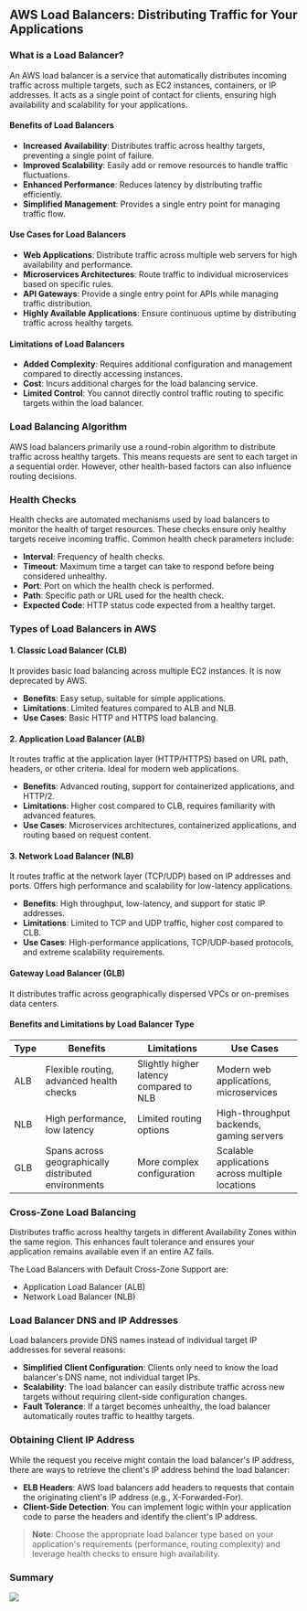 ## AWS Load Balancers: Distributing Traffic for Your Applications

### What is a Load Balancer?
An AWS load balancer is a service that automatically distributes incoming traffic across multiple targets, such as EC2 instances, containers, or IP addresses. It acts as a single point of contact for clients, ensuring high availability and scalability for your applications.

#### Benefits of Load Balancers
* **Increased Availability**: Distributes traffic across healthy targets, preventing a single point of failure.
* **Improved Scalability**: Easily add or remove resources to handle traffic fluctuations.
* **Enhanced Performance**: Reduces latency by distributing traffic efficiently.
* **Simplified Management**: Provides a single entry point for managing traffic flow.

#### Use Cases for Load Balancers
* **Web Applications**: Distribute traffic across multiple web servers for high availability and performance.
* **Microservices Architectures**: Route traffic to individual microservices based on specific rules.
* **API Gateways**: Provide a single entry point for APIs while managing traffic distribution.
* **Highly Available Applications**: Ensure continuous uptime by distributing traffic across healthy targets.

#### Limitations of Load Balancers
* **Added Complexity**: Requires additional configuration and management compared to directly accessing instances.
* **Cost**: Incurs additional charges for the load balancing service.
* **Limited Control**: You cannot directly control traffic routing to specific targets within the load balancer.

### Load Balancing Algorithm
AWS load balancers primarily use a round-robin algorithm to distribute traffic across healthy targets. This means requests are sent to each target in a sequential order. However, other health-based factors can also influence routing decisions.

### Health Checks
Health checks are automated mechanisms used by load balancers to monitor the health of target resources. These checks ensure only healthy targets receive incoming traffic. Common health check parameters include:

* **Interval**: Frequency of health checks.
* **Timeout**: Maximum time a target can take to respond before being considered unhealthy.
* **Port**: Port on which the health check is performed.
* **Path**: Specific path or URL used for the health check.
* **Expected Code**: HTTP status code expected from a healthy target.

### Types of Load Balancers in AWS
#### 1. Classic Load Balancer (CLB)
It provides basic load balancing across multiple EC2 instances. It is now deprecated by AWS.
* **Benefits**: Easy setup, suitable for simple applications.
* **Limitations**: Limited features compared to ALB and NLB.
* **Use Cases**: Basic HTTP and HTTPS load balancing.

#### 2. Application Load Balancer (ALB)
It routes traffic at the application layer (HTTP/HTTPS) based on URL path, headers, or other criteria. Ideal for modern web applications.
* **Benefits**: Advanced routing, support for containerized applications, and HTTP/2.
* **Limitations**: Higher cost compared to CLB, requires familiarity with advanced features.
* **Use Cases**: Microservices architectures, containerized applications, and routing based on request content.

#### 3. Network Load Balancer (NLB)
It routes traffic at the network layer (TCP/UDP) based on IP addresses and ports. Offers high performance and scalability for low-latency applications.

* **Benefits**: High throughput, low-latency, and support for static IP addresses.
* **Limitations**: Limited to TCP and UDP traffic, higher cost compared to CLB.
* **Use Cases**: High-performance applications, TCP/UDP-based protocols, and extreme scalability requirements.

#### Gateway Load Balancer (GLB)
It distributes traffic across geographically dispersed VPCs or on-premises data centers.

#### Benefits and Limitations by Load Balancer Type

| Type | Benefits | Limitations | Use Cases |
|---|---|---|---|
| ALB | Flexible routing, advanced health checks | Slightly higher latency compared to NLB | Modern web applications, microservices |
| NLB | High performance, low latency | Limited routing options | High-throughput backends, gaming servers |
| GLB | Spans across geographically distributed environments | More complex configuration | Scalable applications across multiple locations |

### Cross-Zone Load Balancing
Distributes traffic across healthy targets in different Availability Zones within the same region. This enhances fault tolerance and ensures your application remains available even if an entire AZ fails.

The Load Balancers with Default Cross-Zone Support are:
* Application Load Balancer (ALB)
* Network Load Balancer (NLB)

### Load Balancer DNS and IP Addresses
Load balancers provide DNS names instead of individual target IP addresses for several reasons:

* **Simplified Client Configuration**: Clients only need to know the load balancer's DNS name, not individual target IPs.
* **Scalability**: The load balancer can easily distribute traffic across new targets without requiring client-side configuration changes.
* **Fault Tolerance**: If a target becomes unhealthy, the load balancer automatically routes traffic to healthy targets.

### Obtaining Client IP Address
While the request you receive might contain the load balancer's IP address, there are ways to retrieve the client's IP address behind the load balancer:

* **ELB Headers**: AWS load balancers add headers to requests that contain the originating client's IP address (e.g., X-Forwarded-For).
* **Client-Side Detection**: You can implement logic within your application code to parse the headers and identify the client's IP address.

> **Note**: Choose the appropriate load balancer type based on your application's requirements (performance, routing complexity) and leverage health checks to ensure high availability.

### Summary
![](https://i.imgur.com/KcJY9F5.png)
